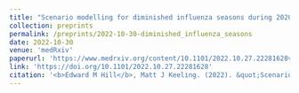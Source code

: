 ```yaml
---
title: "Scenario modelling for diminished influenza seasons during 2020/2021 and 2021/2022 in England"
collection: preprints
permalink: /preprints/2022-10-30-diminished_influenza_seasons
date: 2022-10-30
venue: 'medRxiv'
paperurl: 'https://www.medrxiv.org/content/10.1101/2022.10.27.22281628v1.full.pdf'
link: 'https://doi.org/10.1101/2022.10.27.22281628'
citation: '<b>Edward M Hill</b>, Matt J Keeling. (2022). &quot;Scenario modelling for diminished influenza seasons during 2020/2021 and 2021/2022 in England.&quot; <i>medRxiv</i>. doi:10.1101&#47;2022.10.27.22281628.'
---
```

